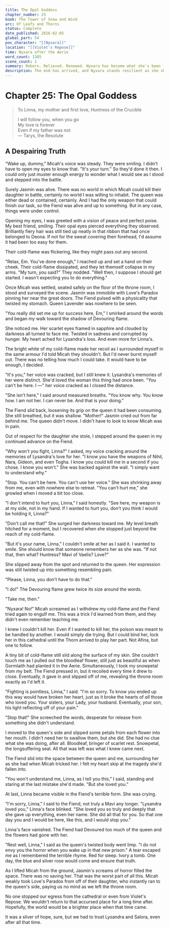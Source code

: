 ```yaml
---
title: The Opal Goddess
chapter_number: 25
book: The Tower of Snow and Wind
arc: Of Leafs and Thorns
status: Complete
date_published: 2026-02-05
global_part: 54
pov_character: "[[Nyxara]]"
location: "[[Violet's Repose]]"
time: Nyxara after the Aerie
word_count: 1385
scene_count: 1
summary: Reborn. Relieved. Renewed. Nyxara has become what she's been fighting against, and not a moment too soon. As she rises from the Fiend's hold, she must do what she came to do and lock the Fiend into a vessel and the palace. It's really a shame it had to end that way.
description: The end has arrived, and Nyxara stands resilient as she shows the Fiend the real terror of her sins. Not death, but imprisonment. Her sentence will be carried out in time.
---
```

# Chapter 25: The Opal Goddess
> To Linna, my mother and first love, Huntress of the Crucible
> 
> I will follow you, when you go  
> My love is forever  
> Even if my father was not  
> &mdash; Tarys, the Resolute
## A Despairing Truth
"Wake up, dummy," Micah's voice was steady. They were smiling. I didn't have to open my eyes to know that. "It's your turn." So they'd done it then. I could only just muster enough energy to wonder what I would see as I stood and stepped into the battle.

Surely Jasmin was alive. There was no world in which Micah could kill their daughter in battle, certainly no world I was willing to inhabit. The queen was either dead or contained, certainly. And I had the only weapon that could finish our task, so the Fiend was alive and up to something. But in any case, things were under control.

Opening my eyes, I was greeted with a vision of peace and perfect poise. My best friend, smiling. Their opal eyes pierced everything they observed. Brilliantly fiery hair was still tied up neatly in that ribbon that had once belonged to Deona. If not for the sweat covering their forehead, I'd assume it had been too easy for them.

Their cold-flame was flickering, like they might pass out any second.

"Relax, Em. You've done enough," I reached up and set a hand on their cheek. Their cold-flame dissipated, and they let themself collapse in my arms. "My turn, you said?" They nodded. "Well then, I suppose I should get started. I wasn't expecting you to do everything."

Once Micah was settled, seated safely on the floor of the throne room, I stood and surveyed the scene. Jasmin was immobile with Love's Paradox pinning her near the great doors. The Fiend pulsed with a physicality that twisted my stomach. Queen Lavender was nowhere to be seen.

"You really did set me up for success here, Em," I smirked around the words and began my walk toward the shadow of Devouring flame.

She noticed me. Her scarlet eyes framed in sapphire and clouded by darkness all turned to face me. Twisted in sadness and corrupted by hunger. My heart ached for Lysandra's loss. And even more for Linna's.

The bright white of my cold-flame made her recoil as I surrounded myself in the same armour I'd told Micah they shouldn't. But I'd never burnt myself out. There was no telling how much I could take. It would have to be enough, I decided.

"It's you," her voice was cracked, but I still knew it. Lysandra's memories of her were distinct. She'd loved the woman this thing had once been. "You can't be here. I &mdash;" her voice cracked as I closed the distance.

"She isn't here," I said around measured breaths. "You know why. You know how. I am not her. I can never be. And that is your doing."

The Fiend slid back, loosening its grip on the queen it had been consuming. She still breathed, but it was shallow. "Mother!" Jasmin cried out from far behind me. The queen didn't move. I didn't have to look to know Micah was in pain.

Out of respect for the daughter she stole, I stepped around the queen in my continued advance on the Fiend.

"Why won't you fight, Linna?" I asked, my voice cracking around the memories of Lysandra's love for her. "I know you have the weapons of Nihil, Nara, Gideon, and even Togha. I know you could kill me in a second if you chose. I know you won't." She was backed against the wall. "I simply want to understand why."

"Stop. You can't be here. You can't use her voice." She was shrinking away from me, even with nowhere else to retreat. "You can't hurt me," she growled when I moved a bit too close.

"I don't intend to hurt you, Linna," I said honestly. "See here, my weapon is at my side, not in my hand. If I wanted to hurt you, don't you think I would be holding it, Linna?"

"Don't call me that!" She surged her darkness toward me. My level breath hitched for a moment, but I recovered when she stopped just beyond the reach of my cold-flame.

"But it's your name, Linna," I couldn't smile at her as I said it. I wanted to smile. She should know that someone remembers her as she was. "If not that, then what? Huntress? Mavi of Vaelis? Love?"

She slipped away from the spot and returned to the queen. Her expression was still twisted up into something resembling pain.

"Please, Linna, you don't have to do that."

"I do!" The Devouring flame grew twice its size around the words.

"Take me, then."

"Nyxara! No!" Micah screamed as I withdrew my cold-flame and the Fiend tried again to engulf me. This was a trick I'd learned from them, and they didn't even remember teaching me.

I knew I couldn't kill her. Even if I wanted to kill her, the poison was meant to be handled by another. I would simply die trying. But I could bind her, lock her in this cathedral until the Thorn arrived to play her part. Not Afina, but one to follow.

A tiny bit of cold-flame still slid along the surface of my skin. She couldn't touch me as I pulled out the bloodleaf flower, still just as beautiful as when Gormlaith had planted it in the Aerie. Simultaneously, I took my snowpetal from my belt. The Fiend pressed in, but it recoiled every time it drew to close. Eventually, it gave in and slipped off of me, revealing the throne room exactly as I'd left it.

"Fighting is pointless, Linna," I said. "I'm so sorry. To know you ended up this way would have broken her heart, just as it broke the hearts of *all* those who loved you. Your sisters, your Lady, your husband. Eventually, your son, his light reflecting off of your pain."

"Stop that!" She screeched the words, desperate for release from something she didn't understand.

I moved to the queen's side and slipped some petals from each flower into her mouth. I didn't need her to swallow them, but she did. She had no clue what she was doing, after all. Bloodleaf, bringer of scarlet rest. Snowpetal, the longsuffering seal. All that was left was what I knew came next.

The Fiend slid into the space between the queen and me, surrounding her as she had when Micah tricked her. I felt my heart skip at the tragedy she'd fallen into.

"You won't understand me, Linna, as I tell you this," I said, standing and staring at the last mistake she'd made. "But she loved you."

At last, Linna became visible in the Fiend's terrible form. She was crying.

"I'm sorry, Linna," I said to the Fiend, not truly a Mavi any longer. "Lysandra loved you," Linna's face blinked. "She loved you so truly and deeply that she gave up everything, even her name. She did all that for you. So that one day you and I would be here, like this, and I would stop you."

Linna's face vanished. The Fiend had Devoured too much of the queen and the flowers had gone with her.

"Rest well, Linna," I said as the queen's twisted body went limp. "I do not envy you the horror when you wake up in that new prison." A tear escaped me as I remembered the terrible rhyme. Red for sleep. Ivory a tomb. One day, the blue and silver rose would come and ensure that truth.

As I lifted Micah from the ground, Jasmin's screams of horror filled the space. There was no saving her. That was the worst part of all this. Micah weakly took Love's Paradox from off of their daughter, who instantly ran to the queen's side, paying us no mind as we left the throne room.

No one stopped our egress from the cathedral or even from Violet's Repose. We wouldn't return to that accursed place for a long time after. Hopefully, the world would be a brighter place when that time came.

It was a sliver of hope, sure, but we had to trust Lysandra and Salora, even after all that time.
